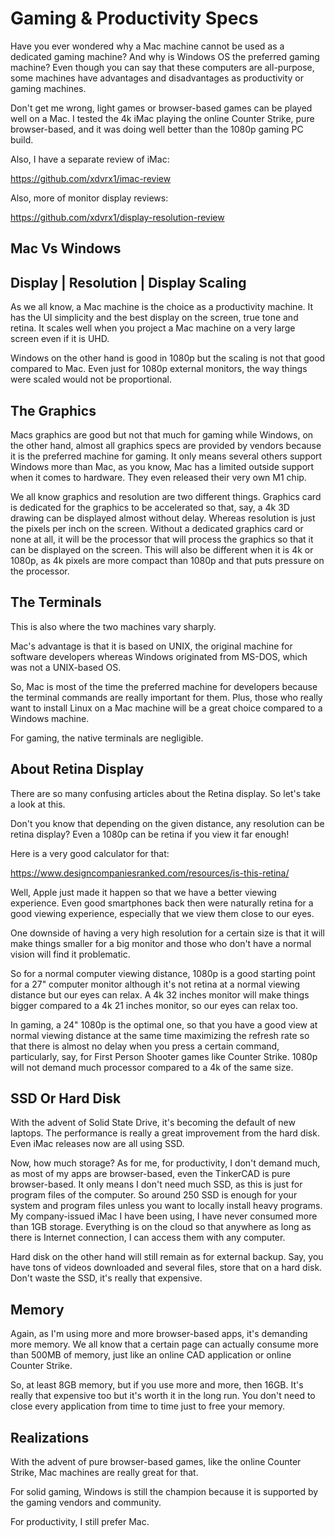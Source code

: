 # Gaming & Productivity Specs
Have you ever wondered why a 
Mac machine cannot be used
as a dedicated gaming machine? And
why is Windows OS the preferred gaming machine?
Even though you can say that these
computers are all-purpose, some
machines have advantages and
disadvantages as productivity
or gaming machines.

Don't get me wrong, light games
or browser-based games can be played
well on a Mac. I tested the 4k iMac playing
the online Counter Strike, pure
browser-based, and it was doing well
better than the 1080p gaming PC build.

Also, I have a separate review of iMac:

https://github.com/xdvrx1/imac-review

Also, more of monitor display reviews:

https://github.com/xdvrx1/display-resolution-review

## Mac Vs Windows 
## Display | Resolution | Display Scaling
As we all know, a Mac machine is the choice as
a productivity machine. It has the UI
simplicity and the best display on
the screen, true tone and retina.
It scales well when you project
a Mac machine on a very large screen
even if it is UHD.

Windows on the other hand is good
in 1080p but the scaling is not
that good compared to Mac.
Even just for 1080p external monitors,
the way things were scaled would
not be proportional. 

## The Graphics
Macs graphics are good
but not that much for gaming while
Windows, on the other hand, 
almost all graphics specs
are provided by vendors because
it is the preferred machine for gaming.
It only means several others support
Windows more than Mac, as you know, Mac
has a limited outside support when
it comes to hardware. They even released
their very own M1 chip.  

We all know graphics and resolution are two
different things. Graphics card is dedicated for
the graphics to be accelerated so
that, say, a 4k 3D drawing can be displayed
almost without delay. Whereas resolution
is just the pixels per inch on the screen.
Without a dedicated graphics card or none at all,
it will be the processor that will process
the graphics so that it can be displayed
on the screen. This will also be different
when it is 4k or 1080p, as 4k pixels 
are more compact than 1080p and that
puts pressure on the processor.

## The Terminals
This is also where the two machines vary
sharply.

Mac's advantage is that it is based on
UNIX, the original machine for software
developers whereas Windows originated
from MS-DOS, which was not a UNIX-based OS.

So, Mac is most of the time the preferred
machine for developers because
the terminal commands are really
important for them. Plus, those
who really want to install Linux
on a Mac machine will be a great
choice compared to a Windows machine.

For gaming, the native terminals are negligible.

## About Retina Display
There are so many confusing articles
about the Retina display. So let's take
a look at this.

Don't you know that depending 
on the given distance,
any resolution can be retina display?
Even a 1080p can be retina if
you view it far enough! 

Here is a very good calculator for that:

https://www.designcompaniesranked.com/resources/is-this-retina/

Well, Apple just made it happen
so that we have a better viewing experience.
Even good smartphones back then
were naturally retina for a good
viewing experience, especially that
we view them close to our eyes.

One downside of having a very high
resolution for a certain size is that
it will make things smaller for
a big monitor and
those who don't have a normal vision
will find it problematic.

So for a normal computer viewing
distance, 1080p is a good starting point
for a 27" computer monitor although
it's not retina at a normal viewing
distance but our eyes can relax.
A 4k 32 inches monitor will make things
bigger compared to a 4k 21 inches monitor,
so our eyes can relax too.

In gaming, a 24" 1080p is the optimal one,
so that you have a good view at normal
viewing distance at the same time maximizing
the refresh rate so that there is almost
no delay when you press a certain command,
particularly, say, for First Person Shooter games
like Counter Strike. 1080p will not demand
much processor compared to a 4k of the same size.

## SSD Or Hard Disk
With the advent of Solid State Drive,
it's becoming the default of new laptops.
The performance is really a great
improvement from the hard disk.
Even iMac releases now are all using
SSD.

Now, how much storage? As for me, for
productivity, I don't demand much, 
as most of my apps are browser-based,
even the TinkerCAD is pure browser-based.
It only means I don't need much SSD,
as this is just for program files 
of the computer. So around 250 SSD
is enough for your system and program
files unless you want to locally install
heavy programs. My company-issued iMac
I have been using, I have never consumed
more than 1GB storage. Everything
is on the cloud so that
anywhere as long as there is
Internet connection, I can access
them with any computer.

Hard disk on the other hand will still 
remain as for external backup. Say,
you have tons of videos downloaded and 
several files, store that on a hard
disk. Don't waste the SSD, it's
really that expensive.

## Memory
Again, as I'm  using more and more
browser-based apps, it's demanding
more memory. We all know that a certain
page can actually consume more than
500MB of memory, just like an online
CAD application or online Counter Strike.

So, at least 8GB memory, but if you
use more and more, then 16GB. It's
really that expensive too but
it's worth it in the long run.
You don't need to close every application
from time to time just to free your memory.

## Realizations
With the advent of pure browser-based games,
like the online Counter Strike, Mac machines
are really great for that.

For solid gaming, Windows is still the champion
because it is supported by the gaming
vendors and community.

For productivity, I still prefer Mac.
